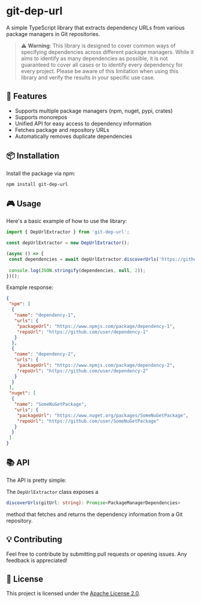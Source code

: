 # git-dep-url

A simple TypeScript library that extracts dependency URLs from various package managers in Git repositories.

> ⚠️ **Warning**: This library is designed to cover common ways of specifying dependencies across different package managers. While it aims to identify as many dependencies as possible, it is not guaranteed to cover all cases or to identify every dependency for every project. Please be aware of this limitation when using this library and verify the results in your specific use case.

## 🚀 Features

- Supports multiple package managers (npm, nuget, pypi, crates)
- Supports monorepos
- Unified API for easy access to dependency information
- Fetches package and repository URLs
- Automatically removes duplicate dependencies

## 📦 Installation

Install the package via npm:

```bash
npm install git-dep-url
```

## 🎮 Usage

Here's a basic example of how to use the library:

```ts
import { DepUrlExtractor } from 'git-dep-url';

const depUrlExtractor = new DepUrlExtractor();

(async () => {
 const dependencies = await depUrlExtractor.discoverUrls('https://github.com/your-project.git');
 
 console.log(JSON.stringify(dependencies, null, 2));
})();
```

Example response:

```json
{
 "npm": [
  {
   "name": "dependency-1",
   "urls": {
    "packageUrl": "https://www.npmjs.com/package/dependency-1",
    "repoUrl": "https://github.com/user/dependency-1"
   }
  },
  {
   "name": "dependency-2",
   "urls": {
    "packageUrl": "https://www.npmjs.com/package/dependency-2",
    "repoUrl": "https://github.com/user/dependency-2"
   }
  }
 ],
 "nuget": [
  {
   "name": "SomeNuGetPackage",
   "urls": {
    "packageUrl": "https://www.nuget.org/packages/SomeNuGetPackage",
    "repoUrl": "https://github.com/user/SomeNuGetPackage"
   }
  }
 ]
}
```

## 📚 API

The API is pretty simple:

The `DepUrlExtractor` class exposes a

```ts
discoverUrls(gitUrl: string): Promise<PackageManagerDependencies>
```

method that fetches and returns the dependency information from a Git repository.

## 💡 Contributing

Feel free to contribute by submitting pull requests or opening issues. Any feedback is appreciated!

## 📄 License

This project is licensed under the [Apache License 2.0](https://www.apache.org/licenses/LICENSE-2.0).
